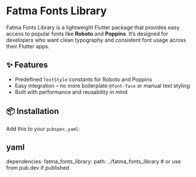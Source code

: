 # Fatma Fonts Library

Fatma Fonts Library is a lightweight Flutter package that provides easy access to popular fonts like **Roboto** and **Poppins**. It’s designed for developers who want clean typography and consistent font usage across their Flutter apps.

## ✨ Features

- Predefined `TextStyle` constants for Roboto and Poppins
- Easy integration – no more boilerplate `@font-face` or manual text styling
- Built with performance and reusability in mind

## 📦 Installation

Add this to your `pubspec.yaml`:

## yaml
dependencies:
  fatma_fonts_library:
    path: ../fatma_fonts_library  # or use from pub.dev if published

